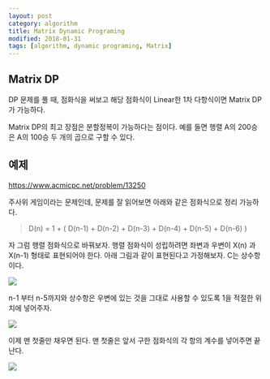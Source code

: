```yaml
---
layout: post
category: algorithm
title: Matrix Dynamic Programing
modified: 2018-01-31
tags: [algorithm, dynamic programing, Matrix]
---
```


## Matrix DP
DP 문제를 풀 때, 점화식을 써보고 해당 점화식이 Linear한 1차 다항식이면 Matrix DP가 가능하다.

Matrix DP의 최고 장점은 분할정복이 가능하다는 점이다. 예를 들면 행렬 A의 200승은 A의 100승 두 개의 곱으로 구할 수 있다.

## 예제
<https://www.acmicpc.net/problem/13250>

주사위 게임이라는 문제인데, 문제를 잘 읽어보면 아래와 같은 점화식으로 정리 가능하다.

> D(n) = 1 + ( D(n-1) + D(n-2) + D(n-3) + D(n-4) + D(n-5) + D(n-6) )

자 그럼 행렬 점화식으로 바꿔보자. 행렬 점화식이 성립하려면 좌변과 우변이 X(n) 과 X(n-1) 형태로 표현되어야 한다. 아래 그림과 같이 표현된다고 가정해보자. C는 상수항이다.

[![](/images/011.matrix/1.png)](/images/011.matrix/1.png)

n-1 부터 n-5까지와 상수항은 우변에 있는 것을 그대로 사용할 수 있도록 1을 적절한 위치에 넣어주자.

[![](/images/011.matrix/2.png)](/images/011.matrix/2.png)

이제 맨 첫줄만 채우면 된다. 맨 첫줄은 앞서 구한 점화식의 각 항의 계수를 넣어주면 끝난다.

[![](/images/011.matrix/3.png)](/images/011.matrix/3.png)